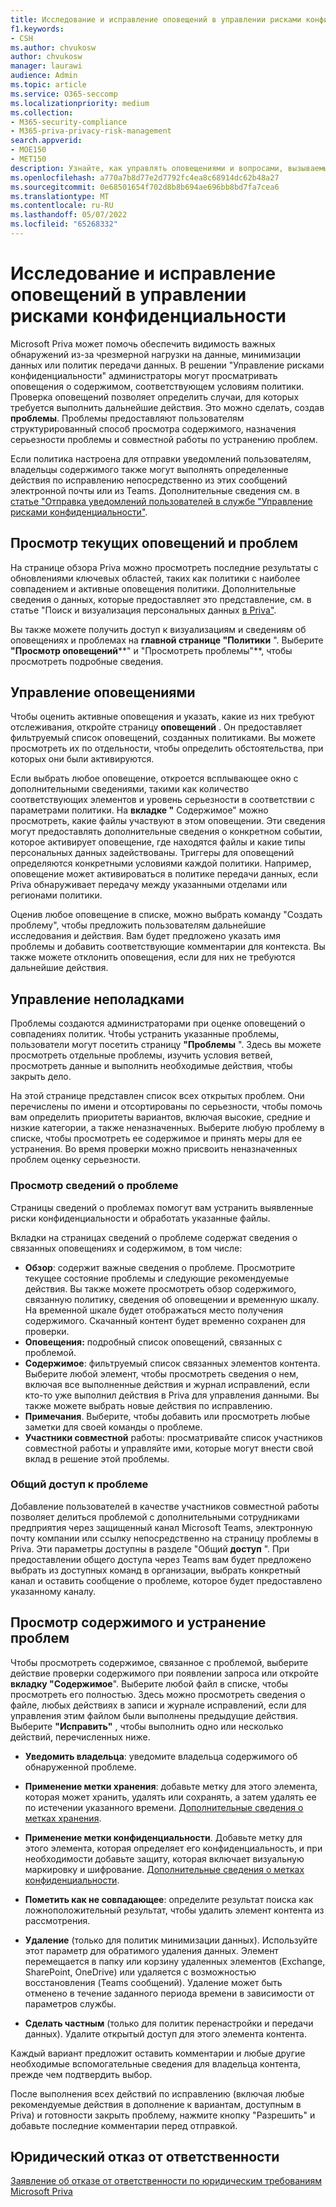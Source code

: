 ```yaml
---
title: Исследование и исправление оповещений в управлении рисками конфиденциальности
f1.keywords:
- CSH
ms.author: chvukosw
author: chvukosw
manager: laurawi
audience: Admin
ms.topic: article
ms.service: O365-seccomp
ms.localizationpriority: medium
ms.collection:
- M365-security-compliance
- M365-priva-privacy-risk-management
search.appverid:
- MOE150
- MET150
description: Узнайте, как управлять оповещениями и вопросами, вызываемые совпадением политик в microsoft Priva Privacy Risk Management.
ms.openlocfilehash: a770a7b8d77e2d7792fc4ea8c68914dc62b48a27
ms.sourcegitcommit: 0e68501654f702d8b8b694ae696bb8bd7fa7cea6
ms.translationtype: MT
ms.contentlocale: ru-RU
ms.lasthandoff: 05/07/2022
ms.locfileid: "65268332"
---
```

# <a name="investigate-and-remediate-alerts-in-privacy-risk-management"></a>Исследование и исправление оповещений в управлении рисками конфиденциальности

Microsoft Priva может помочь обеспечить видимость важных обнаружений из-за чрезмерной нагрузки на данные, минимизации данных или политик передачи данных. В решении "Управление рисками конфиденциальности" администраторы  могут просматривать оповещения о содержимом, соответствующем условиям политики. Проверка оповещений позволяет определить случаи, для которых требуется выполнить дальнейшие действия. Это можно сделать, создав **проблемы**. Проблемы предоставляют пользователям структурированный способ просмотра содержимого, назначения серьезности проблемы и совместной работы по устранению проблем.

Если политика настроена для отправки уведомлений пользователям, владельцы содержимого также могут выполнять определенные действия по исправлению непосредственно из этих сообщений электронной почты или из Teams. Дополнительные сведения см. в [статье "Отправка уведомлений пользователей в службе "Управление рисками конфиденциальности"](risk-management-notifications.md).

## <a name="view-current-alerts-and-issues"></a>Просмотр текущих оповещений и проблем

На странице обзора Priva можно просмотреть последние результаты с обновлениями ключевых областей, таких как политики с наиболее совпадением и активные оповещения политики. Дополнительные сведения о данных, которые предоставляет это представление, см. в статье "Поиск и визуализация персональных данных [в Priva"](priva-data-profile.md).

Вы также можете получить доступ к визуализациям и сведениям об оповещениях и проблемах на **главной странице "Политики** ". Выберите **"Просмотр оповещений****" и "Просмотреть проблемы"**, чтобы просмотреть подробные сведения.

## <a name="manage-alerts"></a>Управление оповещениями

Чтобы оценить активные оповещения и указать, какие из них требуют отслеживания, откройте страницу **оповещений** . Он предоставляет фильтруемый список оповещений, созданных политиками. Вы можете просмотреть их по отдельности, чтобы определить обстоятельства, при которых они были активируются.

Если выбрать любое оповещение, откроется всплывающее окно с дополнительными сведениями, такими как количество соответствующих элементов и уровень серьезности в соответствии с параметрами политики. На **вкладке "** Содержимое" можно просмотреть, какие файлы участвуют в этом оповещении. Эти сведения могут предоставлять дополнительные сведения о конкретном событии, которое активирует оповещение, где находятся файлы и какие типы персональных данных задействованы. Триггеры для оповещений определяются конкретными условиями каждой политики. Например, оповещение может активироваться в политике передачи данных, если Priva обнаруживает передачу между указанными отделами или регионами политики.

Оценив любое оповещение в списке, можно выбрать команду "Создать проблему", чтобы предложить пользователям дальнейшие исследования и действия. Вам будет предложено указать имя проблемы и добавить соответствующие комментарии для контекста. Вы также можете отклонить оповещения, если для них не требуются дальнейшие действия.

## <a name="manage-issues"></a>Управление неполадками

Проблемы создаются администраторами при оценке оповещений о совпадениях политик. Чтобы устранить указанные проблемы, пользователи могут посетить страницу **"Проблемы** ". Здесь вы можете просмотреть отдельные проблемы, изучить условия ветвей, просмотреть данные и выполнить необходимые действия, чтобы закрыть дело.

На этой странице представлен список всех открытых проблем. Они перечислены по имени и отсортированы по серьезности, чтобы помочь вам определить приоритеты вариантов, включая высокие, средние и низкие категории, а также неназначенных. Выберите любую проблему в списке, чтобы просмотреть ее содержимое и принять меры для ее устранения. Во время проверки можно присвоить неназначенных проблем оценку серьезности.

### <a name="review-issue-details"></a>Просмотр сведений о проблеме

Страницы сведений о проблемах помогут вам устранить выявленные риски конфиденциальности и обработать указанные файлы.

Вкладки на страницах сведений о проблеме содержат сведения о связанных оповещениях и содержимом, в том числе:

- **Обзор**: содержит важные сведения о проблеме. Просмотрите текущее состояние проблемы и следующие рекомендуемые действия. Вы также можете просмотреть обзор содержимого, связанную политику, сведения об оповещении и временную шкалу. На временной шкале будет отображаться место получения содержимого. Скачанный контент будет временно сохранен для проверки.
- **Оповещения:** подробный список оповещений, связанных с проблемой.
- **Содержимое**: фильтруемый список связанных элементов контента. Выберите любой элемент, чтобы просмотреть сведения о нем, включая все выполненные действия и журнал исправлений, если кто-то уже выполнил действия в Priva для управления данными. Вы также можете выбрать новые действия по исправлению.
- **Примечания**. Выберите, чтобы добавить или просмотреть любые заметки для своей команды о проблеме.
- **Участники совместной** работы: просматривайте список участников совместной работы и управляйте ими, которые могут внести свой вклад в решение этой проблемы.

### <a name="share-the-issue"></a>Общий доступ к проблеме

Добавление пользователей в качестве участников совместной работы позволяет делиться проблемой с дополнительными сотрудниками предприятия через защищенный канал Microsoft Teams, электронную почту компании или ссылку непосредственно на страницу проблемы в Priva. Эти параметры доступны в разделе "Общий **доступ** ". При предоставлении общего доступа через Teams вам будет предложено выбрать из доступных команд в организации, выбрать конкретный канал и оставить сообщение о проблеме, которое будет предоставлено указанному каналу.

## <a name="review-content-and-remediate-issues"></a>Просмотр содержимого и устранение проблем

Чтобы просмотреть содержимое, связанное с проблемой,  выберите действие проверки содержимого при появлении запроса или откройте **вкладку "Содержимое**". Выберите любой файл в списке, чтобы просмотреть его полностью. Здесь можно просмотреть сведения о файле, любых действиях в записи и журнале исправлений, если для управления этим файлом были выполнены предыдущие действия. Выберите **"Исправить"** , чтобы выполнить одно или несколько действий, перечисленных ниже.

- **Уведомить владельца**: уведомите владельца содержимого об обнаруженной проблеме.

- **Применение метки хранения**: добавьте метку для этого элемента, которая может хранить, удалять или сохранять, а затем удалять ее по истечении указанного времени. [Дополнительные сведения о метках хранения](/microsoft-365/compliance/retention).

- **Применение метки конфиденциальности**. Добавьте метку для этого элемента, которая определяет его конфиденциальность, и при необходимости добавьте защиту, которая включает визуальную маркировку и шифрование. [Дополнительные сведения о метках конфиденциальности](/microsoft-365/compliance/sensitivity-labels).

- **Пометить как не совпадающее**: определите результат поиска как ложноположительный результат, чтобы удалить элемент контента из рассмотрения.

- **Удаление** (только для политик минимизации данных). Используйте этот параметр для обратимого удаления данных. Элемент перемещается в папку или корзину удаленных элементов (Exchange, SharePoint, OneDrive) или удаляется с возможностью восстановления (Teams сообщений). Удаление может быть отменено в течение заданного периода времени в зависимости от параметров службы.

- **Сделать частным** (только для политик перенастройки и передачи данных). Удалите открытый доступ для этого элемента контента.

Каждый вариант предложит оставить комментарии и любые другие необходимые вспомогательные сведения для владельца контента, прежде чем подтвердить выбор.

После выполнения всех действий по исправлению (включая любые рекомендуемые действия в дополнение к вариантам, доступным в Priva) и готовности закрыть проблему, нажмите кнопку "Разрешить"  и добавьте последние комментарии перед отправкой.

## <a name="legal-disclaimer"></a>Юридический отказ от ответственности

[Заявление об отказе от ответственности по юридическим требованиям Microsoft Priva](priva-disclaimer.md)
